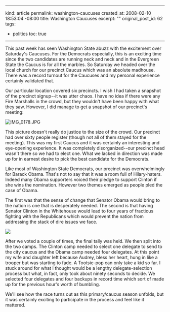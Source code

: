 ----- 
kind: article
permalink: washington-caucuses
created_at: 2008-02-10 18:53:04 -08:00
title: Washington Caucuses
excerpt: ""
original_post_id: 62
tags: 
- politics
toc: true
-----
This past week has seen Washington State abuzz with the excitement over Saturday's Caucuses. For the Democrats especially, this is an exciting time since the two candidates are running neck and neck and in the Evergreen State the Caucus is for all the marbles. So Saturday we headed over the local church for our precinct Caucus which was an absolute madhouse. There was a record turnout for the Caucuses and my personal experience certainly validated that.

Our particular location covered six precincts. I wish I had taken a snapshot of the precinct signup--it was utter chaos. I have no idea if there were any Fire Marshalls in the crowd, but they wouldn't have been happy with what they saw. However, I did manage to get a snapshot of our precinct's meeting:

![IMG_0178.JPG](/images/2008/02/img-0178.jpg)

This picture doesn't really do justice to the size of the crowd. Our precinct had over sixty people register (though not all of them stayed for the meeting). This was my first Caucus and it was certainly an interesting and eye-opening experience. It was completely disorganized--our precinct head wasn't there so we had to elect one. What we lacked in direction was made up for in earnest desire to pick the best candidate for the Democrats.

Like most of Washington State Democrats, our precinct was overwhelmingly for Barack Obama. That's not to say that it was a room full of Hilary-haters. Indeed many Obama supporters voiced their pledge to support Clinton if she wins the nomination. However two themes emerged as people pled the case of Obama.

The first was that the sense of change that Senator Obama would bring to the nation is one that is desperately needed. The second is that having Senator Clinton in the Whitehouse would lead to four years of fractious fighting with the Republicans which would prevent the nation from addressing the stack of dire issues we face.

<img src="/images/2008/02/img-0183.jpg" class="right"/>

After we voted a couple of times, the final tally was held. We then split into the two camps. The Clinton camp needed to select one delegate to send to the city caucus and the Obama camp needed four delegates. At this point my wife and daughter left because Audrey, bless her heart, hung in like a trooper but was starting to fade. A Tootsie-pop can only take a kid so far. I stuck around for what I thought would be a lengthy delegate-selection process but what, in fact, only took about ninety seconds to decide. We selected four delegates and four backups in record time which sort of made up for the previous hour's worth of bumbling.

We'll see how the race turns out as this primary/caucus season unfolds, but it was certainly exciting to participate in the process and feel like it mattered.
